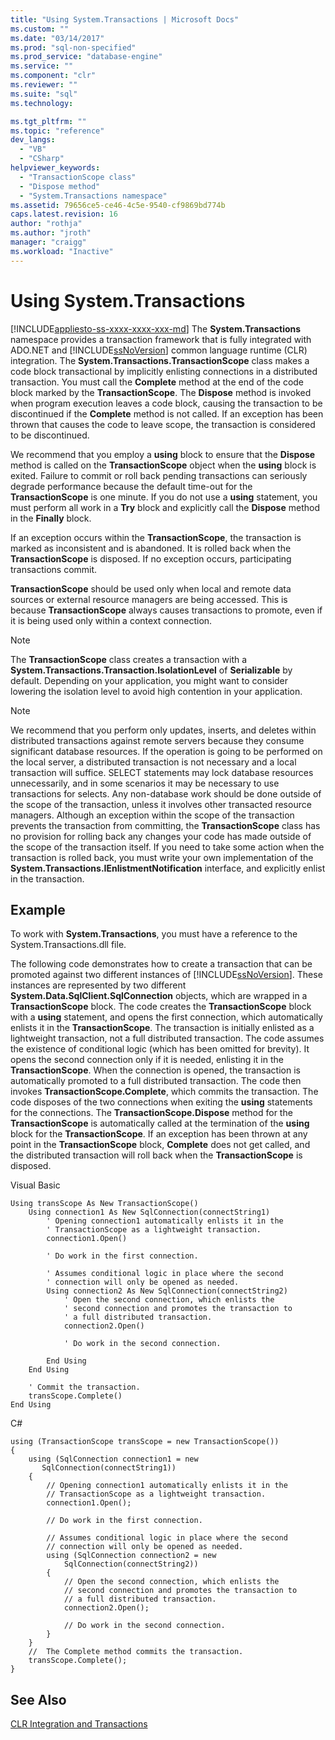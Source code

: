 ```yaml
---
title: "Using System.Transactions | Microsoft Docs"
ms.custom: ""
ms.date: "03/14/2017"
ms.prod: "sql-non-specified"
ms.prod_service: "database-engine"
ms.service: ""
ms.component: "clr"
ms.reviewer: ""
ms.suite: "sql"
ms.technology: 

ms.tgt_pltfrm: ""
ms.topic: "reference"
dev_langs: 
  - "VB"
  - "CSharp"
helpviewer_keywords: 
  - "TransactionScope class"
  - "Dispose method"
  - "System.Transactions namespace"
ms.assetid: 79656ce5-ce46-4c5e-9540-cf9869bd774b
caps.latest.revision: 16
author: "rothja"
ms.author: "jroth"
manager: "craigg"
ms.workload: "Inactive"
---
```

# Using System.Transactions
[!INCLUDE[appliesto-ss-xxxx-xxxx-xxx-md](../../includes/appliesto-ss-xxxx-xxxx-xxx-md.md)]
  The **System.Transactions** namespace provides a transaction framework that is fully integrated with ADO.NET and [!INCLUDE[ssNoVersion](../../includes/ssnoversion-md.md)] common language runtime (CLR) integration. The **System.Transactions.TransactionScope** class makes a code block transactional by implicitly enlisting connections in a distributed transaction. You must call the **Complete** method at the end of the code block marked by the **TransactionScope**. The **Dispose** method is invoked when program execution leaves a code block, causing the transaction to be discontinued if the **Complete** method is not called. If an exception has been thrown that causes the code to leave scope, the transaction is considered to be discontinued.  
  
 We recommend that you employ a **using** block to ensure that the **Dispose** method is called on the **TransactionScope** object when the **using** block is exited. Failure to commit or roll back pending transactions can seriously degrade performance because the default time-out for the **TransactionScope** is one minute. If you do not use a **using** statement, you must perform all work in a **Try** block and explicitly call the **Dispose** method in the **Finally** block.  
  
 If an exception occurs within the **TransactionScope**, the transaction is marked as inconsistent and is abandoned. It is rolled back when the **TransactionScope** is disposed. If no exception occurs, participating transactions commit.  
  
 **TransactionScope** should be used only when local and remote data sources or external resource managers are being accessed. This is because **TransactionScope** always causes transactions to promote, even if it is being used only within a context connection.  
  
> [!NOTE]  
>  The **TransactionScope** class creates a transaction with a **System.Transactions.Transaction.IsolationLevel** of **Serializable** by default. Depending on your application, you might want to consider lowering the isolation level to avoid high contention in your application.  
  
> [!NOTE]  
>  We recommend that you perform only updates, inserts, and deletes within distributed transactions against remote servers because they consume significant database resources. If the operation is going to be performed on the local server, a distributed transaction is not necessary and a local transaction will suffice. SELECT statements may lock database resources unnecessarily, and in some scenarios it may be necessary to use transactions for selects. Any non-database work should be done outside of the scope of the transaction, unless it involves other transacted resource managers. Although an exception within the scope of the transaction prevents the transaction from committing, the **TransactionScope** class has no provision for rolling back any changes your code has made outside of the scope of the transaction itself. If you need to take some action when the transaction is rolled back, you must write your own implementation of the **System.Transactions.IEnlistmentNotification** interface, and explicitly enlist in the transaction.  
  
## Example  
 To work with **System.Transactions**, you must have a reference to the System.Transactions.dll file.  
  
 The following code demonstrates how to create a transaction that can be promoted against two different instances of [!INCLUDE[ssNoVersion](../../includes/ssnoversion-md.md)]. These instances are represented by two different **System.Data.SqlClient.SqlConnection** objects, which are wrapped in a **TransactionScope** block. The code creates the **TransactionScope** block with a **using** statement, and opens the first connection, which automatically enlists it in the **TransactionScope**. The transaction is initially enlisted as a lightweight transaction, not a full distributed transaction. The code assumes the existence of conditional logic (which has been omitted for brevity). It opens the second connection only if it is needed, enlisting it in the **TransactionScope**. When the connection is opened, the transaction is automatically promoted to a full distributed transaction. The code then invokes **TransactionScope.Complete**, which commits the transaction. The code disposes of the two connections when exiting the **using** statements for the connections. The **TransactionScope.Dispose** method for the **TransactionScope** is automatically called at the termination of the **using** block for the **TransactionScope**. If an exception has been thrown at any point in the **TransactionScope** block, **Complete** does not get called, and the distributed transaction will roll back when the **TransactionScope** is disposed.  
  
 Visual Basic  
  
```  
Using transScope As New TransactionScope()  
    Using connection1 As New SqlConnection(connectString1)  
        ' Opening connection1 automatically enlists it in the   
        ' TransactionScope as a lightweight transaction.  
        connection1.Open()  
  
        ' Do work in the first connection.  
  
        ' Assumes conditional logic in place where the second  
        ' connection will only be opened as needed.  
        Using connection2 As New SqlConnection(connectString2)  
            ' Open the second connection, which enlists the   
            ' second connection and promotes the transaction to  
            ' a full distributed transaction.  
            connection2.Open()  
  
            ' Do work in the second connection.  
  
        End Using  
    End Using  
  
    ' Commit the transaction.  
    transScope.Complete()  
End Using  
```  
  
 C#  
  
```  
using (TransactionScope transScope = new TransactionScope())  
{  
    using (SqlConnection connection1 = new   
       SqlConnection(connectString1))  
    {  
        // Opening connection1 automatically enlists it in the   
        // TransactionScope as a lightweight transaction.  
        connection1.Open();  
  
        // Do work in the first connection.  
  
        // Assumes conditional logic in place where the second  
        // connection will only be opened as needed.  
        using (SqlConnection connection2 = new   
            SqlConnection(connectString2))  
        {  
            // Open the second connection, which enlists the   
            // second connection and promotes the transaction to  
            // a full distributed transaction.   
            connection2.Open();  
  
            // Do work in the second connection.  
        }  
    }  
    //  The Complete method commits the transaction.  
    transScope.Complete();  
}  
```  
  
## See Also  
 [CLR Integration and Transactions](../../relational-databases/clr-integration-data-access-transactions/clr-integration-and-transactions.md)  
  
  
